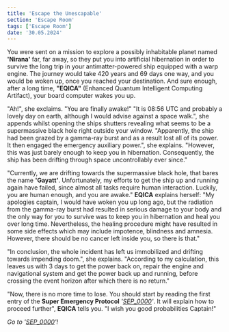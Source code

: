 ```yaml
---
title: 'Escape the Unescapable'
section: 'Escape Room'
tags: ['Escape Room']
date: '30.05.2024'
---
```


You were sent on a mission to explore a possibly inhabitable planet named **'Nirana'** far, far away,
so they put you into artificial hibernation in order to survive the long trip in your
antimatter-powered ship equipped with a warp engine. The journey would take 420 years and 69 days
one way, and you would be woken up, once you reached your destination. And sure enough, after a long
time, **"EQICA"** (Enhanced Quantum Intelligent Computing Artifact), your board computer wakes you up.

"Ah!", she exclaims. "You are finally awake!" "It is 08:56 UTC and probably a lovely day on earth,
although I would advise against a space walk.", she appends whilst opening the ships shutters
revealing what seems to be a supermassive black hole right outside your window. "Apparently, the
ship had been grazed by a gamma-ray burst and as a result lost all of its power. It then engaged the
emergency auxiliary power.", she explains. "However, this was just barely enough to keep you in
hibernation. Consequently, the ship has been drifting through space uncontrollably ever since."

"Currently, we are drifting towards the supermassive black hole, that bares the name
**'Gayatt'**. Unfortunately, my efforts to get the ship up and running again have failed, since almost
all tasks require human interaction. Luckily, you are human enough, and you are awake." **EQICA**
explains herself: "My apologies captain, I would have woken you up long ago, but the radiation from
the gamma-ray burst had resulted in serious damage to your body and the only way for you to survive
was to keep you in hibernation and heal you over long time. Nevertheless, the healing procedure
might have resulted in some side effects which may include impotence, blindness and amnesia.
However, there should be no cancer left inside you, so there is that."

"In conclusion, the whole incident has
left us immobilized and drifting towards impending doom.", she explains. "According to my
calculation, this leaves us with 3 days to get the power back on, repair the engine and navigational
system and get the power back up and running, before crossing the event horizon after which there is
no return."

"Now, there is no more time to lose. You should start by reading the first entry of the **Super
Emergency Protocol**
_'[SEP_0000](https://htbla-kaindorf.at/explore/sections/Final%20Act/posts/SEP_0000)'_. It will explain how
to proceed further", **EQICA** tells you. "I wish you good probabilities Captain!"

_Go to '[SEP_0000](https://htbla.kaindorf.at/explore/sections/Final%20Act/posts/SEP_0000)'!_
